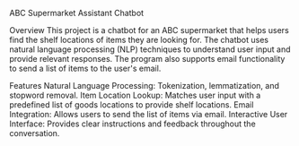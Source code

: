 ABC Supermarket Assistant Chatbot

Overview
This project is a chatbot for an ABC supermarket that helps users find the shelf locations of items they are looking for. The chatbot uses natural language processing (NLP) techniques to understand user input and provide relevant responses. The program also supports email functionality to send a list of items to the user's email.

Features
Natural Language Processing: Tokenization, lemmatization, and stopword removal.
Item Location Lookup: Matches user input with a predefined list of goods locations to provide shelf locations.
Email Integration: Allows users to send the list of items via email.
Interactive User Interface: Provides clear instructions and feedback throughout the conversation.
